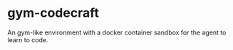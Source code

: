 # gym-codecraft
An gym-like environment with a docker container sandbox for the agent to learn to code.
